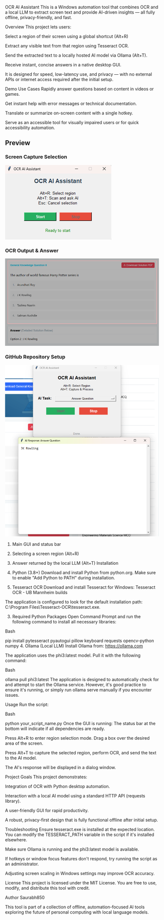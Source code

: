 OCR AI Assistant
This is a Windows automation tool that combines OCR and a local LLM to extract screen text and provide AI-driven insights — all fully offline, privacy-friendly, and fast.

Overview
This project lets users:

Select a region of their screen using a global shortcut (Alt+R)

Extract any visible text from that region using Tesseract OCR.

Send the extracted text to a locally hosted AI model via Ollama (Alt+T).

Receive instant, concise answers in a native desktop GUI.

It is designed for speed, low-latency use, and privacy — with no external APIs or internet access required after the initial setup.

Demo Use Cases
Rapidly answer questions based on content in videos or games.

Get instant help with error messages or technical documentation.

Translate or summarize on-screen content with a single hotkey.

Serve as an accessible tool for visually impaired users or for quick accessibility automation.

## Preview

### Screen Capture Selection
![Preview 1](assets/preview1.png)

### OCR Output & Answer
![Preview 2](assets/preview2.png)

### GitHub Repository Setup
![Preview 3](assets/preview3.png)


1. Main GUI and status bar
2. Selecting a screen region (Alt+R)
3. Answer returned by the local LLM (Alt+T)
Installation
1. Python (3.8+)
Download and install Python from python.org.
Make sure to enable "Add Python to PATH" during installation.

2. Tesseract OCR
Download and install Tesseract for Windows:
Tesseract OCR - UB Mannheim builds

The application is configured to look for the default installation path: C:\Program Files\Tesseract-OCR\tesseract.exe.

3. Required Python Packages
Open Command Prompt and run the following command to install all necessary libraries:

Bash

pip install pytesseract pyautogui pillow keyboard requests opencv-python numpy
4. Ollama (Local LLM)
Install Ollama from: https://ollama.com

The application uses the phi3:latest model. Pull it with the following command:

Bash

ollama pull phi3:latest
The application is designed to automatically check for and attempt to start the Ollama service. However, it's good practice to ensure it's running, or simply run ollama serve manually if you encounter issues.

Usage
Run the script:

Bash

python your_script_name.py
Once the GUI is running: The status bar at the bottom will indicate if all dependencies are ready.

Press Alt+R to enter region selection mode. Drag a box over the desired area of the screen.

Press Alt+T to capture the selected region, perform OCR, and send the text to the AI model.

The AI's response will be displayed in a dialog window.

Project Goals
This project demonstrates:

Integration of OCR with Python desktop automation.

Interaction with a local AI model using a standard HTTP API (requests library).

A user-friendly GUI for rapid productivity.

A robust, privacy-first design that is fully functional offline after initial setup.

Troubleshooting
Ensure tesseract.exe is installed at the expected location. You can modify the TESSERACT_PATH variable in the script if it's installed elsewhere.

Make sure Ollama is running and the phi3:latest model is available.

If hotkeys or window focus features don't respond, try running the script as an administrator.

Adjusting screen scaling in Windows settings may improve OCR accuracy.

License
This project is licensed under the MIT License. You are free to use, modify, and distribute this tool with credit.

Author
Saurabh850

This tool is part of a collection of offline, automation-focused AI tools exploring the future of personal computing with local language models.
